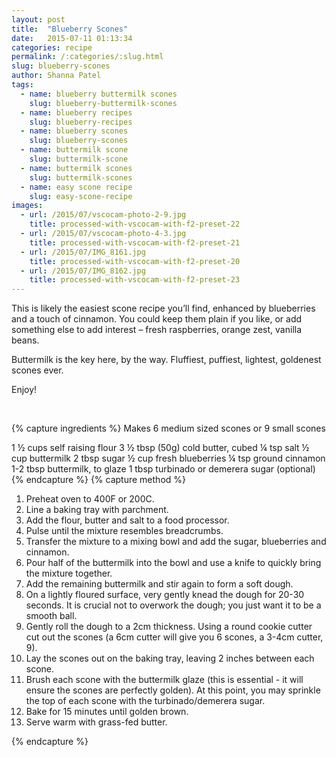 ```yaml
---
layout: post
title:  "Blueberry Scones"
date:   2015-07-11 01:13:34
categories: recipe
permalink: /:categories/:slug.html
slug: blueberry-scones
author: Shanna Patel
tags: 
  - name: blueberry buttermilk scones
    slug: blueberry-buttermilk-scones
  - name: blueberry recipes
    slug: blueberry-recipes
  - name: blueberry scones
    slug: blueberry-scones
  - name: buttermilk scone
    slug: buttermilk-scone
  - name: buttermilk scones
    slug: buttermilk-scones
  - name: easy scone recipe
    slug: easy-scone-recipe
images: 
  - url: /2015/07/vscocam-photo-2-9.jpg
    title: processed-with-vscocam-with-f2-preset-22
  - url: /2015/07/vscocam-photo-4-3.jpg
    title: processed-with-vscocam-with-f2-preset-21
  - url: /2015/07/IMG_8161.jpg
    title: processed-with-vscocam-with-f2-preset-20
  - url: /2015/07/IMG_8162.jpg
    title: processed-with-vscocam-with-f2-preset-23
---
```

<p>This is likely the easiest scone recipe you’ll find, enhanced by blueberries and a touch of cinnamon. You could keep them plain if you like, or add something else to add interest – fresh raspberries, orange zest, vanilla beans.</p>
<p>Buttermilk is the key here, by the way. Fluffiest, puffiest, lightest, goldenest scones ever.</p>
<p>Enjoy!</p>
<p> </p>
{% capture ingredients %}
Makes 6 medium sized scones or 9 small scones

1 ½ cups self raising flour
3 ½ tbsp (50g) cold butter, cubed
¼ tsp salt
½ cup buttermilk 
2 tbsp sugar 
½ cup fresh blueberries
¼ tsp ground cinnamon
1-2 tbsp buttermilk, to glaze
1 tbsp turbinado or demerera sugar (optional)
{% endcapture %}
{% capture method %}
<ol>
<li>Preheat oven to 400F or 200C.</li>
<li>Line a baking tray with parchment.</li>
<li>Add the flour, butter and salt to a food processor.</li>
<li>Pulse until the mixture resembles breadcrumbs.</li>
<li>Transfer the mixture to a mixing bowl and add the sugar, blueberries and cinnamon.</li>
<li>Pour half of the buttermilk into the bowl and use a knife to quickly bring the mixture together.</li>
<li>Add the remaining buttermilk and stir again to form a soft dough.</li>
<li>On a lightly floured surface, very gently knead the dough for 20-30 seconds. It is crucial not to overwork the dough; you just want it to be a smooth ball.</li>
<li>Gently roll the dough to a 2cm thickness. Using a round cookie cutter cut out the scones (a 6cm cutter will give you 6 scones, a 3-4cm cutter, 9).</li>
<li>Lay the scones out on the baking tray, leaving 2 inches between each scone.</li>
<li>Brush each scone with the buttermilk glaze (this is essential - it will ensure the scones are perfectly golden). At this point, you may sprinkle the top of each scone with the turbinado/demerera sugar.</li>
<li>Bake for 15 minutes until golden brown.</li>
<li>Serve warm with grass-fed butter.</li>
</ol>
{% endcapture %}
